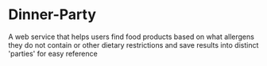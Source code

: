 # Dinner-Party
A web service that helps users find food products based on what allergens they do not contain or other dietary restrictions and save results into distinct 'parties' for easy reference
